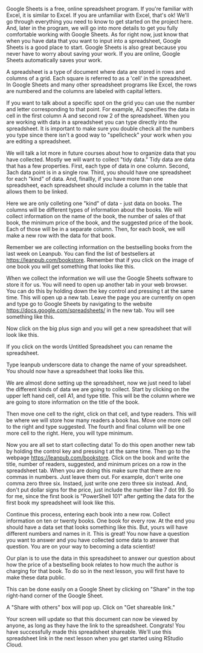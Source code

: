 Google Sheets is a free, online spreadsheet program. If you're familiar with Excel, it is similar to Excel. If you are unfamiliar with Excel, that's ok! We'll go through everything you need to know to get started on the project here. And, later in the program, we will go into more details to get you fully comfortable working with Google Sheets. As for right now, just know that when you have data that you want to input into a spreadsheet, Google Sheets is a good place to start. Google Sheets is also great because you never have to worry about saving your work. If you are online, Google Sheets automatically saves your work.

A spreadsheet is a type of document where data are stored in rows and columns of a grid. Each square is referred to as a 'cell' in the spreadsheet. In Google Sheets and many other spreadsheet programs like Excel, the rows are numbered and the columns are labeled with capital letters. 

If you want to talk about a specific spot on the grid you can use the number and letter corresponding to that point. For example, A2 specifies the data in cell in the first column A and second row 2 of the spreadsheet. When you are working with data in a spreadsheet you can type directly into the spreadsheet. It is important to make sure you double check all the numbers you type since there isn't a good way to "spellcheck" your work when you are editing a spreadsheet. 

We will talk a lot more in future courses about how to organize data that you have collected. Mostly we will want to collect "tidy data." Tidy data are data that has a few properties. First, each type of data in one column. Second, 3ach data point is in a single row. Third, you should have one spreadsheet for each "kind" of data. And, finallly, if you have more than one spreadsheet, each spreadsheet should include a column in the table that allows them to be linked.

Here we are only colleting one "kind" of data - just data on books. The columns will be different types of information about the books. We will collect information on the name of the book, the number of sales of that book, the minimum price of the book, and the suggested price of the book. Each of those will be in a separate column. Then, for each book, we will make a new row with the data for that book. 

Remember we are collecting information on the bestselling books from the last week on Leanpub. You can find the list of bestsellers at https://leanpub.com/bookstore. Remember that if you click on the image of one book you will get something that looks like this. 

When we collect the information we will use the Google Sheets software to store it for us. You will need to open up another tab in your web browser. You can do this by holding down the key control and pressing t at the same time. This will open up a new tab. Leave the page you are currently on open and type go to Google Sheets by navigating to the website https://docs.google.com/spreadsheets/ in the new tab. You will see something like this. 

Now click on the big plus sign and you will get a new spreadsheet that will look like this. 

If you click on the words Untitled Spreadsheet you can rename the spreadsheet. 

Type leanpub underscore data to change the name of your spreadsheet. You should now have a spreadsheet that looks like this. 

We are almost done setting up the spreadsheet, now we just need to label the different kinds of data we are going to collect. Start by clicking on the upper left hand cell, cell A1, and type title. This will be the column where we are going to store information on the title of the book. 

Then move one cell to the right, click on that cell, and type readers. This will be where we will store how many readers a book has. Move one more cell to the right and type suggested. The fourth and final column will be one more cell to the right. Here, you will type minimum.

Now you are all set to start collecting data! To do this open another new tab by holding the control key and pressing t at the same time. Then go to the webpage https://leanpub.com/bookstore. Click on the book and write the title, number of readers, suggested, and minimum prices on a row in the spreadsheet tab. When you are doing this make sure that there are no commas in numbers. Just leave them out. For example, don't write one comma zero three six. Instaed, just write one zero three six instead. And, don't put dollar signs for the price, just include the number like 7 dot 99. So for me, since the first book is "PowerShell 101" after getting the data for the first book my spreadsheet will look like this. 

Continue this process, entering each book into a new row. Collect information on ten or twenty books. One book for every row. At the end you should have a data set that looks something like this. But, yours will have different numbers and names in it. This is great! You now have a question you want to answer and you have collected some data to answer that question. You are on your way to becoming a data scientist!
  
Our plan is to use the data in this spreadsheet to answer our question about how the price of a bestselling book relates to how much the author is charging for that book. To do so in the next lesson, you will first have to make these data public. 

This can be done easily on a Google Sheet by clicking on "Share" in the top right-hand corner of the Google Sheet.
 
A "Share with others" box will pop up. Click on "Get shareable link."
 
Your screen will update so that this document can now be viewed by anyone, as long as they have the link to the spreadsheet. Congrats! You have successfully made this spreadsheet shareable. We'll use this spreadsheet link in the next lesson when you get started using RStudio Cloud.

